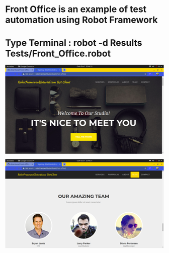 # Front Office is an example of test automation using Robot Framework

# Type Terminal : robot -d Results Tests/Front_Office.robot


![Front-Office](Results/selenium-screenshot-1.png)

![Front-Office-Team](Results/selenium-screenshot-2.png)
